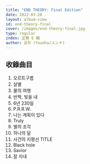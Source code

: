 ```yaml
---
title: "END THEORY: Final Edition"
date: 2022-03-20
layout: album-view
id: end-theory-final
cover: /images/end-theory-final.jpg
type: regular
index: 正規 6 輯
author: 윤하 (Younha/ユンナ)
---
```


## 收錄曲目

1. 오르트구름
2. 살별
3. 물의 여행
4. 반짝, 빛을 내
5. 6년 230일
6. P.R.R.W.
7. 나는 계획이 있다
8. Truly
9. 별의 조각
10. 하나의 달
11. 사건의 지평선 <span class="badge">TITLE</span>
12. Black hole
13. Savior
14. 잘 지내
